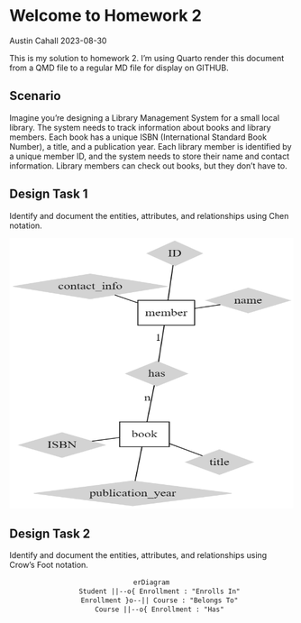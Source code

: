 # Welcome to Homework 2
Austin Cahall
2023-08-30

This is my solution to homework 2. I’m using Quarto render this document
from a QMD file to a regular MD file for display on GITHUB.

## Scenario

Imagine you’re designing a Library Management System for a small local
library. The system needs to track information about books and library
members. Each book has a unique ISBN (International Standard Book
Number), a title, and a publication year. Each library member is
identified by a unique member ID, and the system needs to store their
name and contact information. Library members can check out books, but
they don’t have to.

## Design Task 1

Identify and document the entities, attributes, and relationships using
Chen notation.

<div>

<div>

<img src="chen.png"
style="width:7in;height:5in" />

</div>

</div>

## Design Task 2

Identify and document the entities, attributes, and relationships using Crow’s Foot notation.

<center>

```{mermaid}
erDiagram
    Student ||--o{ Enrollment : "Enrolls In"
    Enrollment }o--|| Course : "Belongs To"
    Course ||--o{ Enrollment : "Has"
```


</center>

